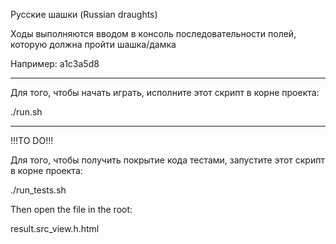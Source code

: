 Русские шашки (Russian draughts)

Ходы выполняются вводом в консоль последовательности полей, 
которую должна пройти шашка/дамка

Например: a1c3a5d8

---------------------------------------------------

Для того, чтобы начать играть, исполните этот скрипт
в корне проекта:

./run.sh

---------------------------------------------------

!!!TO DO!!!

Для того, чтобы получить покрытие кода тестами, 
запустите этот скрипт в корне проекта:

./run_tests.sh

Then open the file in the root: 

result.src_view.h.html
